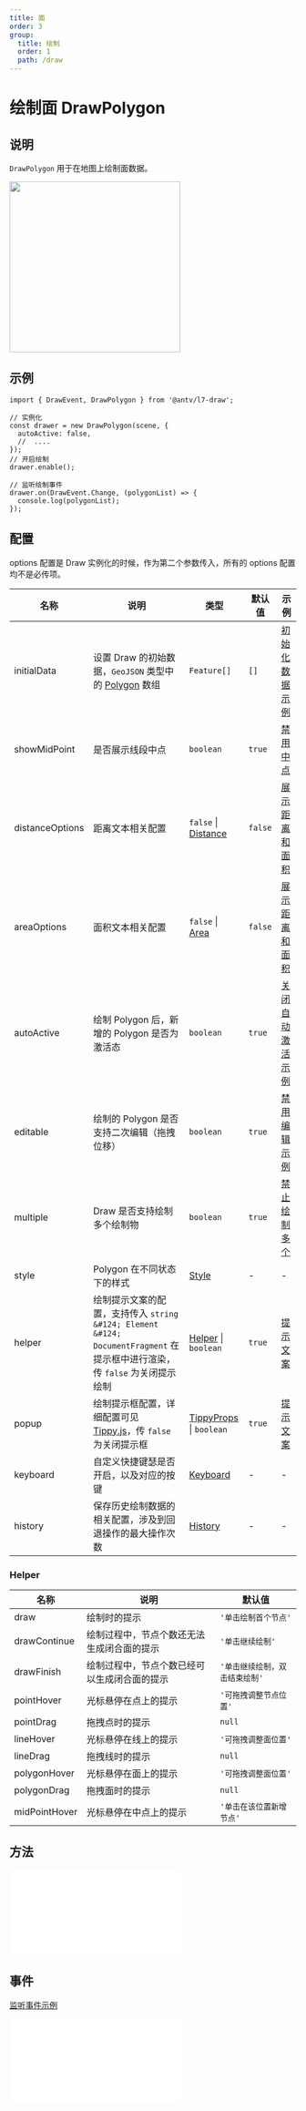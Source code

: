 ```yaml
---
title: 面
order: 3
group:
  title: 绘制
  order: 1
  path: /draw
---
```


# 绘制面 DrawPolygon

## 说明

`DrawPolygon` 用于在地图上绘制面数据。

<img src="https://gw.alipayobjects.com/mdn/rms_2591f5/afts/img/A*PEWMTJnCKcYAAAAAAAAAAAAAARQnAQ" width="300" />

## 示例

```tsx | pure
import { DrawEvent, DrawPolygon } from '@antv/l7-draw';

// 实例化
const drawer = new DrawPolygon(scene, {
  autoActive: false,
  //  ....
});
// 开启绘制
drawer.enable();

// 监听绘制事件
drawer.on(DrawEvent.Change, (polygonList) => {
  console.log(polygonList);
});
```

## 配置

options 配置是 Draw 实例化的时候，作为第二个参数传入，所有的 options 配置均不是必传项。

| 名称            | 说明                                                                                                                       | 类型                                                                           | 默认值  | 示例                                                       |
| --------------- | -------------------------------------------------------------------------------------------------------------------------- | ------------------------------------------------------------------------------ | ------- | ---------------------------------------------------------- |
| initialData     | 设置 Draw 的初始数据，`GeoJSON` 类型中的 [Polygon](https://datatracker.ietf.org/doc/html/rfc7946#section-3.1.6) 数组       | `Feature[]`                                                                    | `[]`    | [初始化数据示例](/example/polygon/initial-data)            |
| showMidPoint    | 是否展示线段中点                                                                                                           | `boolean`                                                                      | `true`  | [禁用中点](/example/polygon/mid-point)                     |
| distanceOptions | 距离文本相关配置                                                                                                           | `false` &#124; [Distance](/docs/super/distance#配置)                           | `false` | [展示距离和面积](/example/polygon/area)                    |
| areaOptions     | 面积文本相关配置                                                                                                           | `false` &#124; [Area](/docs/super/area#配置)                                   | `false` | [展示距离和面积](/example/polygon/area)                    |
| autoActive      | 绘制 Polygon 后，新增的 Polygon 是否为激活态                                                                               | `boolean`                                                                      | `true`  | [关闭自动激活示例](/example/polygon/auto-active)           |
| editable        | 绘制的 Polygon 是否支持二次编辑（拖拽位移）                                                                                | `boolean`                                                                      | `true`  | [禁用编辑示例](/example/polygon/editable)                  |
| multiple        | Draw 是否支持绘制多个绘制物                                                                                                | `boolean`                                                                      | `true`  | [禁止绘制多个](/example/polygon/multiple#始终最多绘制一个) |
| style           | Polygon 在不同状态下的样式                                                                                                 | [Style](/docs/super/style#配置)                                                | -       | -                                                          |
| helper          | 绘制提示文案的配置，支持传入 `string &#124; Element &#124; DocumentFragment` 在提示框中进行渲染，传 `false` 为关闭提示绘制 | [Helper](#helper) &#124; `boolean`                                             | `true`  | [提示文案](/example/common/helper)                         |
| popup           | 绘制提示框配置，详细配置可见 [Tippy.js](https://atomiks.github.io/tippyjs/v6/all-props/)，传 `false` 为关闭提示框          | [TippyProps](https://atomiks.github.io/tippyjs/v6/all-props/) &#124; `boolean` | `true`  | [提示文案](/example/common/helper)                         |
| keyboard        | 自定义快捷键瑟是否开启，以及对应的按键                                                                                     | [Keyboard](/docs/super/keyboard#配置)                                          | -       | -                                                          |
| history         | 保存历史绘制数据的相关配置，涉及到回退操作的最大操作次数                                                                   | [History](/docs/super/history#配置)                                            | -       | -                                                          |

### Helper

| 名称          | 说明                                         | 默认值                         |
| ------------- | -------------------------------------------- | ------------------------------ |
| draw          | 绘制时的提示                                 | `'单击绘制首个节点'`           |
| drawContinue  | 绘制过程中，节点个数还无法生成闭合面的提示   | `'单击继续绘制'`               |
| drawFinish    | 绘制过程中，节点个数已经可以生成闭合面的提示 | `'单击继续绘制，双击结束绘制'` |
| pointHover    | 光标悬停在点上的提示                         | `'可拖拽调整节点位置'`         |
| pointDrag     | 拖拽点时的提示                               | `null`                         |
| lineHover     | 光标悬停在线上的提示                         | `'可拖拽调整面位置'`           |
| lineDrag      | 拖拽线时的提示                               | `null`                         |
| polygonHover  | 光标悬停在面上的提示                         | `'可拖拽调整面位置'`           |
| polygonDrag   | 拖拽面时的提示                               | `null`                         |
| midPointHover | 光标悬停在中点上的提示                       | `'单击在该位置新增节点'`       |

## 方法

<embed src="../method.md"></embed>

## 事件

[监听事件示例](/example/polygon/event)

<embed src="../event.md"></embed>
